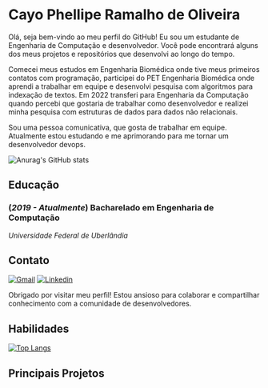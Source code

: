 # Cayo Phellipe Ramalho de Oliveira

Olá, seja bem-vindo ao meu perfil do GitHub! Eu sou um estudante de Engenharia de Computação e desenvolvedor. Você pode encontrará alguns dos meus projetos e repositórios que desenvolvi ao longo do tempo.

Comecei meus estudos em Engenharia Biomédica onde tive meus primeiros contatos com programação, participei do PET Engenharia Biomédica onde aprendi a trabalhar em equipe e desenvolvi pesquisa com algoritmos para indexação de textos. 
Em 2022 transferi para Engenharia da Computação quando percebi que gostaria de trabalhar como desenvolvedor e realizei minha pesquisa com estruturas de dados para dados não relacionais.

Sou uma pessoa comunicativa, que gosta de trabalhar em equipe. Atualmente estou estudando e me aprimorando para me tornar um desenvolvedor devops.

![Anurag's GitHub stats](https://github-readme-stats.vercel.app/api?username=CayoPOliveira&theme=dracula&hide=prs,issues&count_private=true&show_icons=true&include_all_commits=true&custom_title=CayoPOliveira)

## Educação

### (*2019 - Atualmente*) Bacharelado em Engenharia de Computação 
*Universidade Federal de Uberlândia*

## Contato

[![Gmail](https://img.shields.io/badge/gmail-red.svg?&style=for-the-badge&logo=gmail&logoColor=white&scale=0.5)](cayoproliveira@gmail.com)
[![Linkedin](https://img.shields.io/badge/linkedin-%230077B5.svg?&style=for-the-badge&logo=linkedin&logoColor=white&scale=0.5)](https://www.linkedin.com/in/cayoproliveira/)

Obrigado por visitar meu perfil! Estou ansioso para colaborar e compartilhar conhecimento com a comunidade de desenvolvedores.

## Habilidades

[![Top Langs](https://github-readme-stats.vercel.app/api/top-langs/?username=CayoPOliveira&theme=dracula&langs_count=5&layout=compact)](https://github.com/CayoPOliveira/)

## Principais Projetos
<!--
<a href="https://github.com/CayoPOliveira/MaxRepeats">
  <img align="center" src="https://github-readme-stats.vercel.app/api/pin/?username=CayoPOliveira&repo=MaxRepeats&theme=dracula" />
</a>
<a href="https://github.com/CayoPOliveira/FromNAND2Tetris">
  <img align="center" src="https://github-readme-stats.vercel.app/api/pin/?username=CayoPOliveira&repo=FromNAND2Tetris&theme=dracula" />
</a>
<a href="https://github.com/CayoPOliveira/BWTC">
  <img align="center" src="https://github-readme-stats.vercel.app/api/pin/?username=CayoPOliveira&repo=BWTC&theme=dracula" />
</a>
</a>
<a href="https://github.com/CayoPOliveira/Marathon-Training">
  <img align="center" src="https://github-readme-stats.vercel.app/api/pin/?username=CayoPOliveira&repo=Marathon-Training&theme=dracula" />
</a>
<a href="https://github.com/CayoPOliveira/SuffixArray">
  <img align="center" src="https://github-readme-stats.vercel.app/api/pin/?username=CayoPOliveira&repo=SuffixArray&theme=dracula" />
</a>
/>
